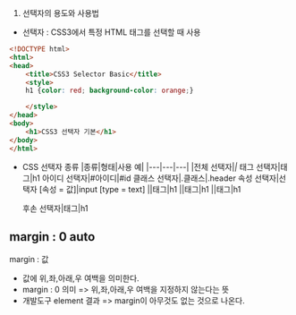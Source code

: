 1. 선택자의 용도와 사용법
-  선택자 : CSS3에서 특정 HTML 태그를 선택할 때 사용

```html
<!DOCTYPE html>
<html>
<head>
    <title>CSS3 Selector Basic</title>
    <style>
	h1 {color: red; background-color: orange;}

    </style>
</head>
<body>
	<h1>CSS3 선택자 기본</h1>
</body>
</html>
```
- CSS 선택자 종류
  |종류|형태|사용 예|
  |---|---|---|
  |전체 선택자|*|*
  태그 선택자|태그|h1
  아이디 선택자|#아이디|#id
  클래스 선택자|.클래스|.header
  속성 선택자|선택자 [속성 = 값]|input [type = text]
  ||태그|h1
  ||태그|h1
  ||태그|h1

  후손 선택자|태그|h1


## margin : 0 auto
margin : 값
- 값에 위,좌,아래,우 여백을 의미한다.
- margin : 0 의미 => 위,좌,아래,우 여백을 지정하지 않는다는 뜻
- 개발도구 element 결과 => margin이 아무것도 없는 것으로 나온다.

